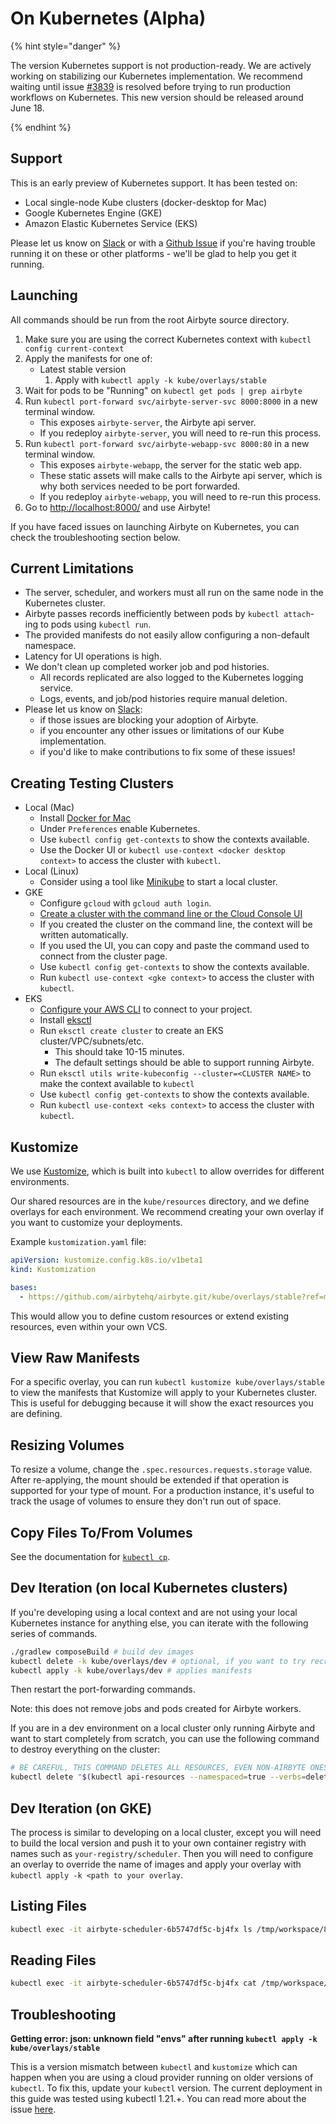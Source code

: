 # On Kubernetes \(Alpha\)

{% hint style="danger" %}

The version Kubernetes support is not production-ready. We are actively working on stabilizing our Kubernetes implementation.
We recommend waiting until issue [#3839](https://github.com/airbytehq/airbyte/issues/3839) is resolved before trying to run production workflows on Kubernetes. 
This new version should be released around June 18.

{% endhint %}


## Support

This is an early preview of Kubernetes support. It has been tested on:

* Local single-node Kube clusters \(docker-desktop for Mac\)
* Google Kubernetes Engine \(GKE\)
* Amazon Elastic Kubernetes Service \(EKS\)

Please let us know on [Slack](https://slack.airbyte.io) or with a [Github Issue](https://github.com/airbytehq/airbyte/issues/new/choose) if you're having trouble running it on these or other platforms - we'll be glad to help you get it running.

## Launching

All commands should be run from the root Airbyte source directory.

1. Make sure you are using the correct Kubernetes context with `kubectl config current-context`
2. Apply the manifests for one of:
   * Latest stable version
     1. Apply with `kubectl apply -k kube/overlays/stable`
3. Wait for pods to be "Running" on `kubectl get pods | grep airbyte`
4. Run `kubectl port-forward svc/airbyte-server-svc 8000:8000` in a new terminal window.
   * This exposes `airbyte-server`, the Airbyte api server.
   * If you redeploy `airbyte-server`, you will need to re-run this process.
5. Run `kubectl port-forward svc/airbyte-webapp-svc 8000:80` in a new terminal window.
   * This exposes `airbyte-webapp`, the server for the static web app.
   * These static assets will make calls to the Airbyte api server, which is why both services needed to be port forwarded.
   * If you redeploy `airbyte-webapp`, you will need to re-run this process.
6. Go to [http://localhost:8000/](http://localhost:8000/) and use Airbyte!

If you have faced issues on launching Airbyte on Kubernetes, you can check the troubleshooting section below.

## Current Limitations

* The server, scheduler, and workers must all run on the same node in the Kubernetes cluster.
* Airbyte passes records inefficiently between pods by `kubectl attach`-ing to pods using `kubectl run`.
* The provided manifests do not easily allow configuring a non-default namespace.
* Latency for UI operations is high.
* We don't clean up completed worker job and pod histories. 
  * All records replicated are also logged to the Kubernetes logging service. 
  * Logs, events, and job/pod histories require manual deletion.
* Please let us know on [Slack](https://slack.airbyte.io):
  * if those issues are blocking your adoption of Airbyte.
  * if you encounter any other issues or limitations of our Kube implementation.
  * if you'd like to make contributions to fix some of these issues!

## Creating Testing Clusters

* Local \(Mac\)
  * Install [Docker for Mac](https://docs.docker.com/docker-for-mac/install/)
  * Under `Preferences` enable Kubernetes.
  * Use `kubectl config get-contexts` to show the contexts available.
  * Use the Docker UI or `kubectl use-context <docker desktop context>` to access the cluster with `kubectl`.
* Local \(Linux\)
  * Consider using a tool like [Minikube](https://minikube.sigs.k8s.io/docs/start/) to start a local cluster.
* GKE
  * Configure `gcloud` with `gcloud auth login`.
  * [Create a cluster with the command line or the Cloud Console UI](https://cloud.google.com/kubernetes-engine/docs/how-to/creating-a-zonal-cluster)
  * If you created the cluster on the command line, the context will be written automatically.
  * If you used the UI, you can copy and paste the command used to connect from the cluster page.
  * Use `kubectl config get-contexts` to show the contexts available.
  * Run `kubectl use-context <gke context>` to access the cluster with `kubectl`.
* EKS
  * [Configure your AWS CLI](https://docs.aws.amazon.com/cli/latest/userguide/cli-chap-configure.html) to connect to your project.
  * Install [eksctl](https://eksctl.io/introduction/)
  * Run `eksctl create cluster` to create an EKS cluster/VPC/subnets/etc.
    * This should take 10-15 minutes.
    * The default settings should be able to support running Airbyte.
  * Run `eksctl utils write-kubeconfig --cluster=<CLUSTER NAME>` to make the context available to `kubectl`
  * Use `kubectl config get-contexts` to show the contexts available.
  * Run `kubectl use-context <eks context>` to access the cluster with `kubectl`.

## Kustomize

We use [Kustomize](https://kustomize.io/), which is built into `kubectl` to allow overrides for different environments.

Our shared resources are in the `kube/resources` directory, and we define overlays for each environment. We recommend creating your own overlay if you want to customize your deployments.

Example `kustomization.yaml` file:

```yaml
apiVersion: kustomize.config.k8s.io/v1beta1
kind: Kustomization

bases:
  - https://github.com/airbytehq/airbyte.git/kube/overlays/stable?ref=master
```

This would allow you to define custom resources or extend existing resources, even within your own VCS.

## View Raw Manifests

For a specific overlay, you can run `kubectl kustomize kube/overlays/stable` to view the manifests that Kustomize will apply to your Kubernetes cluster. This is useful for debugging because it will show the exact resources you are defining.

## Resizing Volumes

To resize a volume, change the `.spec.resources.requests.storage` value. After re-applying, the mount should be extended if that operation is supported for your type of mount. For a production instance, it's useful to track the usage of volumes to ensure they don't run out of space.

## Copy Files To/From Volumes

See the documentation for [`kubectl cp`](https://kubernetes.io/docs/reference/generated/kubectl/kubectl-commands#cp).

## Dev Iteration \(on local Kubernetes clusters\)

If you're developing using a local context and are not using your local Kubernetes instance for anything else, you can iterate with the following series of commands.

```bash
./gradlew composeBuild # build dev images
kubectl delete -k kube/overlays/dev # optional, if you want to try recreating resources
kubectl apply -k kube/overlays/dev # applies manifests
```

Then restart the port-forwarding commands.

Note: this does not remove jobs and pods created for Airbyte workers.

If you are in a dev environment on a local cluster only running Airbyte and want to start completely from scratch, you can use the following command to destroy everything on the cluster:

```bash
# BE CAREFUL, THIS COMMAND DELETES ALL RESOURCES, EVEN NON-AIRBYTE ONES!
kubectl delete "$(kubectl api-resources --namespaced=true --verbs=delete -o name | tr "\n" "," | sed -e 's/,$//')" --all
```

## Dev Iteration \(on GKE\)

The process is similar to developing on a local cluster, except you will need to build the local version and push it to your own container registry with names such as `your-registry/scheduler`. Then you will need to configure an overlay to override the name of images and apply your overlay with `kubectl apply -k <path to your overlay`.

## Listing Files

```bash
kubectl exec -it airbyte-scheduler-6b5747df5c-bj4fx ls /tmp/workspace/8
```

## Reading Files

```bash
kubectl exec -it airbyte-scheduler-6b5747df5c-bj4fx cat /tmp/workspace/8/0/logs.log
```

## Troubleshooting

**Getting error: json: unknown field "envs" after running `kubectl apply -k kube/overlays/stable`**

This is a version mismatch between `kubectl` and `kustomize` which can happen when you are using a cloud provider running on older versions of `kubectl`. To fix this, update your `kubectl` version.
The current deployment in this guide was tested using kubectl 1.21.+.
You can read more about the issue [here](https://github.com/kubernetes-sigs/kustomize/issues/1069).